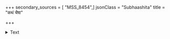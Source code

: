 +++
secondary_sources = [ "MSS_8454",]
jsonClass = "Subhaashita"
title = "कथं चैषा"

+++

<details><summary>Text</summary>

कथं चैषा तन्वी प्रकृतिसुकुमाराङ्गलतिका प्रगल्भव्यापारं रतिकलहखेदं विषहते।  
नलिन्यास्तिग्मोऽपि प्रभवति सुखायैव सविता प्रकृष्टे प्रेम्ण्येवं किमिव न सहन्ते युवतयः॥
</details>
